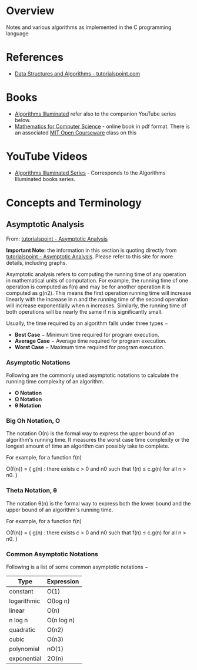 # Overview

Notes and various algorithms as implemented in the C programming language

# References

* [Data Structures and Algorithms - tutorialspoint.com](https://www.tutorialspoint.com/data_structures_algorithms/index.htm)

# Books

* [Algorithms Illuminated](https://www.amazon.com/Algorithms-Illuminated-Part-1-Basics-ebook/dp/B075YQP38X) refer also to the companion YouTube series below.
* [Mathematics for Computer Science](https://courses.csail.mit.edu/6.042/spring17/mcs.pdf) - online book in pdf format.  There is an associated [MIT Open Courseware](https://ocw.mit.edu/courses/electrical-engineering-and-computer-science/6-042j-mathematics-for-computer-science-fall-2010/) class on this

# YouTube Videos

* [Algorithms Illuminated Series](https://www.youtube.com/watch?v=yRM3sc57q0c&list=PLXFMmlk03Dt7Q0xr1PIAriY5623cKiH7V&t=41s&index=1) - Corresponds to the Algorithms Illuminated books series.

# Concepts and Terminology


## Asymptotic Analysis

From: [tutorialspoint - Asymptotic Analysis](https://www.tutorialspoint.com/data_structures_algorithms/asymptotic_analysis.htm)

**Important Note:** the information in this section is quoting directly from [tutorialspoint - Asymptotic Analysis](https://www.tutorialspoint.com/data_structures_algorithms/asymptotic_analysis.htm).  Please refer to this site for more details, including graphs.

Asymptotic analysis refers to computing the running time of any operation in mathematical units of computation. For example, the running time of one operation is computed as f(n) and may be for another operation it is computed as g(n2). This means the first operation running time will increase linearly with the increase in n and the running time of the second operation will increase exponentially when n increases. Similarly, the running time of both operations will be nearly the same if n is significantly small.

Usually, the time required by an algorithm falls under three types −

* **Best Case** − Minimum time required for program execution.
* **Average Case** − Average time required for program execution.
* **Worst Case** − Maximum time required for program execution.

### Asymptotic Notations
Following are the commonly used asymptotic notations to calculate the running time complexity of an algorithm.

* **Ο Notation**
* **Ω Notation**
* **θ Notation**

### Big Oh Notation, Ο

The notation Ο(n) is the formal way to express the upper bound of an algorithm's running time. It measures the worst case time complexity or the longest amount of time an algorithm can possibly take to complete.

For example, for a function f(n)

Ο(f(n)) = { g(n) : there exists c > 0 and n0 such that f(n) ≤ c.g(n) for all n > n0. }

### Theta Notation, θ

The notation θ(n) is the formal way to express both the lower bound and the upper bound of an algorithm's running time.

For example, for a function f(n)

Ο(f(n)) = { g(n) : there exists c > 0 and n0 such that f(n) ≤ c.g(n) for all n > n0. }

### Common Asymptotic Notations

Following is a list of some common asymptotic notations −

Type         | Expression
-------------|-------------
constant     | Ο(1)
logarithmic  | Ο(log n)
linear       | Ο(n)
n log n      | Ο(n log n)
quadratic    | Ο(n2)
cubic        | Ο(n3)
polynomial   | nΟ(1)
exponential  | 2Ο(n)

